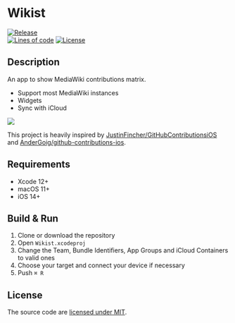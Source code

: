 # Wikist

[![Release](https://img.shields.io/github/v/release/lucka-me/wikist-swift)](https://github.com/lucka-me/wikist-swift/releases/latest "Last release")  
[![Lines of code](https://img.shields.io/tokei/lines/github/lucka-me/wikist-swift)](# "Repository")
[![License](https://img.shields.io/github/license/lucka-me/wikist-swift)](./LICENSE "License")  

## Description

An app to show MediaWiki contributions matrix.

- Support most MediaWiki instances
- Widgets
- Sync with iCloud

[![](https://tools.applemediaservices.com/api/badges/download-on-the-app-store/black/en-us)](https://apps.apple.com/app/potori-nomination-manager/id1563425734)

This project is heavily inspired by [JustinFincher/GitHubContributionsiOS](https://github.com/JustinFincher/GitHubContributionsiOS) and [AnderGoig/github-contributions-ios](https://github.com/AnderGoig/github-contributions-ios).

## Requirements
- Xcode 12+
- macOS 11+
- iOS 14+

## Build & Run

1. Clone or download the repository
2. Open `Wikist.xcodeproj`
3. Change the Team, Bundle Identifiers, App Groups and iCloud Containers to valid ones
4. Choose your target and connect your device if necessary
5. Push `⌘ R`

## License
The source code are [licensed under MIT](./LICENSE).
